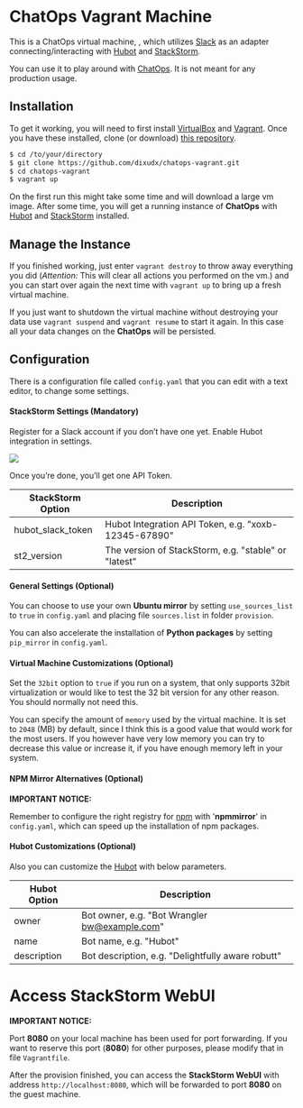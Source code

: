 ChatOps Vagrant Machine
=======================

This is a ChatOps virtual machine, , which utilizes [Slack](https://slack.com) as an adapter connecting/interacting with [Hubot](https://hubot.github.com/) and [StackStorm](https://stackstorm.com/).

You can use it to play around with [ChatOps](https://stackstorm.com/2015/06/24/ansible-chatops-get-started-%F0%9F%9A%80/). It is not meant for any production usage.

Installation
------------

To get it working, you will need to first install [VirtualBox](https://www.virtualbox.org/wiki/Downloads)
and [Vagrant](https://www.vagrantup.com). Once you have these installed, clone
(or download) [this repository](https://github.com/dixudx/chatops-vagrant.git).

```bash
$ cd /to/your/directory
$ git clone https://github.com/dixudx/chatops-vagrant.git
$ cd chatops-vagrant
$ vagrant up
```

On the first run this might take some time and will download a large vm image.
After some time, you will get a running instance of **ChatOps** with [Hubot](https://hubot.github.com/) and [StackStorm](https://stackstorm.com/) installed.

Manage the Instance
-------------------

If you finished working, just enter `vagrant destroy` to throw away everything you
did (*Attention:* This will clear all actions you performed on the vm.) and you can start over again
the next time with `vagrant up` to bring up a fresh virtual machine.

If you just want to shutdown the virtual machine without destroying your
data use `vagrant suspend` and `vagrant resume` to start it again. In this
case all your data changes on the **ChatOps** will be persisted.

Configuration
-------------

There is a configuration file called `config.yaml` that you can edit with a text editor, to change
some settings.

#### StackStorm Settings (Mandatory)

Register for a Slack account if you don’t have one yet. Enable Hubot integration in settings.

![](http://i.imgur.com/fJ6DpBZ.png)

Once you’re done, you’ll get one API Token.

| StackStorm Option | Description                                          |
|-------------------|------------------------------------------------------|
| hubot_slack_token | Hubot Integration API Token, e.g. "xoxb-12345-67890" |
| st2_version       | The version of StackStorm, e.g. "stable" or "latest" |

#### General Settings (Optional)

You can choose to use your own **Ubuntu mirror** by setting `use_sources_list` to `true` in `config.yaml` and placing file `sources.list` in folder `provision`.

You can also accelerate the installation of **Python packages** by setting `pip_mirror` in `config.yaml`.

#### Virtual Machine Customizations (Optional)

Set the `32bit` option to `true` if you run on a system, that only supports 32bit virtualization or
would like to test the 32 bit version for any other reason. You should normally not need this.

You can specify the amount of `memory` used by the virtual machine. It is set to `2048` (MB) by default,
since I think this is a good value that would work for the most users. If you however have very low memory
you can try to decrease this value or increase it, if you have enough memory left in your system.

#### NPM Mirror Alternatives (Optional)

**IMPORTANT NOTICE:**

Remember to configure the right registry for [npm](https://www.npmjs.com/) with '**npmmirror**' in `config.yaml`,
which can speed up the installation of npm packages.

#### Hubot Customizations (Optional)

Also you can customize the [Hubot](https://hubot.github.com/) with below parameters.

| Hubot Option  | Description                                       |
|---------------|---------------------------------------------------|
| owner         | Bot owner, e.g. "Bot Wrangler bw@example.com"     |
| name          | Bot name, e.g. "Hubot"                            |
| description   | Bot description, e.g. "Delightfully aware robutt" |


Access StackStorm WebUI
=======================

**IMPORTANT NOTICE:**

Port **8080** on your local machine has been used for port forwarding. If you want to reserve this port (**8080**)
for other purposes, please modify that in file `Vagrantfile`.

After the provision finished, you can access the **StackStorm WebUI** with address `http://localhost:8080`,
which will be forwarded to port **8080** on the guest machine.
